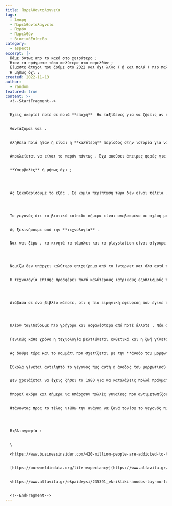 ```yaml
---
title: Παρελθοντολαγνεία
tags:
  - Άποψη
  - Παρελθοντολαγνεία
  - Παρόν
  - Παρελθόν
  - ΒιοτικόΕπίπεδο
category:
  - aspects
excerpt: |-
  Πάμε όντως απο το κακό στο χειρότερο ; 
  Ήταν τα πράγματα τόσο καλύτερα στο παρελθόν ; 
  Είμαστε άτυχοι που ζούμε στο 2022 και όχι λίγο ( ή και πολύ ) πιο παλιά ; 
  Ή μήπως όχι ; 
created: 2022-11-13
author:
  - random
featured: true
content: >-
  <!--StartFragment-->


  Έχεις σκεφτεί ποτέ σε ποιά **εποχή**  θα ταξίδευες για να ζήσεις αν είχες μια χρονομηχανή η οποία δούλευε έτσι όπως μας τις παρουσιάζουν στις ταινίες ; 


  Φαντάζομαι ναι .


  Αλήθεια ποιά ήταν ή είναι η **καλύτερη** περίοδος στην ιστορία για να **ζήσει** κανείς ; 


  Αποκλείεται να είναι το παρόν πάντως . Έχω ακούσει άπειρες φορές για το *πόσο άσχημη είναι η εποχή που ζούμε και πως παλιά τα πράγματα ήταν καλύτερα* . Ότι σήμερα *τα προβλήματα είναι χιλιάδες και μακάρι τα πράγματα να ήταν όπως παλιά* . 


  **Υπερβολές** ή μήπως όχι ;




  Ας ξεκαθαρίσουμε το εξής . Σε καμία περίπτωση τώρα δεν είναι τέλεια . Τέλεια βασικά δεν ήταν ποτέ και δεν πρόκειται να γίνει και πότε . Αλλά έχω την αίσθηση πως αυτό δεν σημαίνει πως δεν είναι και καλύτερα από ότι ποτέ άλλοτε . 




  Το γεγονός ότι το βιοτικό επίπεδο σήμερα είναι ανεβασμένο σε σχέση με ότι ήταν παλιά νομίζω ότι οφείλεται κυρίως σε δύο αίτια . Την εκθετική ανάπτυξη της τεχνολογίας και την συνεχή άνοδο του μορφωτικού επιπέδου . 


  Ας ξεκινήσουμε από την **τεχνολογία** .


  Ναι ναι ξέρω , τα κινητά τα τάμπλετ και τα playstation είναι σίγουρα κάποιοι από τους λόγους που τα παιδιά βγαίνουν λιγότερο από το σπίτι τους και όντως είναι πάρα πολλές οι περιπτώσεις που προκαλούν εθισμό *(σύμφωνα με μια έρευνα του πανεπιστημίου του Hong Kong , το 6% το παγκόσμιου πληθυσμού είναι εθισμένο στο ίντερνετ)* . Παρόλα αυτά κανείς δεν πρέπει να παραβλέπει αυτά που μας έχει προσφέρει η τεχνολογία τα τελευταία χρόνια τα οποία έχω την αίσθηση ότι υπερκαλύπτουν τα προβλήματα που μας έχει δημιουργήσει. 




  Νομίζω δεν υπάρχει καλύτερο επιχείρημα από το ίντερνετ και όλα αυτά που μας έχει προσφέρει . Την επικοινωνία με ανθρώπους πολύ μακριά από σένα ; Την παροχή όλης αυτής της γνώσης ; Την πρόσβαση σε μουσική , ταινίες , σειρές και γενικότερα στην προβολή της τέχνης ; Τις online αγορές ; Θα μπορούσα αλήθεια να γράφω για ώρες και το ξέρουμε όλοι αυτό . 


  Η τεχνολογία επίσης προσφέρει πολύ καλύτερους ιατρικούς εξοπλισμούς που μας αυξάνουν συνεχώς το προσδόκιμο ζωής *(έχει αυξηθεί παγκοσμίως κατα 6 χρόνια μόνο τα τελευταία 22 χρόνια)* , προσφέρουν καλύτερες ιατρικές επεμβάσεις σε σχέση με το παρελθόν  και έχει σιγουρέψει ότι αν ζεις σε μια ανεπτυγμένη τεχνολογικά χώρα οι πιθανότητες να πεθάνεις απο μια μόλυνση ή στην γέννα σου είναι ελάχιστες. 




  Διάβασα σε ένα βιβλίο κάποτε, οτι η πιο ειρηνική εφευρεση που έγινε ποτέ είναι η πυρηνική βόμβα. Αν ξεπεράσουμε την ειρωνεία οτι ένα όπλο το οποίο έχει στοιχίσει την ζωή σε τουλάχιστον 130.000 ανθρώπους ( έως και 226.000 ) μπορεί να χαρακτηριστεί έτσι , ίσως βρούμε την λογική σκέψη πίσω από αυτήν την άποψη . Η πυρηνική βόμβα έκανε τον πόλεμο πολυ πιο επικίνδυνο και ασύμμετρο από ποτέ αλλοτε . Από τότε που ήμουν παιδάκι , μας λέγανε για τον φόβο ενός πυρηνικού πολέμου που θα κατέστρεφε την γη . Με όλο αυτό θέλω να καταλήξω οτι πλεόν συμβαίνουν πολύ λιγότεροι πόλεμοι από ότι στο παρελθόν και πολλοι λιγότεροι άνθρωποι χάνουν την ζωή τους στο πεδίο της μάχης .




  Πλέον ταξιδεύουμε πιο γρήγορα και ασφαλέστερα από ποτέ άλλοτε . Νέα αεροπλάνα , αυτοκινητα και τρένα έχουν αλλάξει εντελώς τις δυνατότητες μεταφοράς , κάνοντας αυτό το κομμάτι πολύ πιο εύκολο και προσιτό από ότι παλιά . 


  Γενικώς κάθε χρόνο η τεχνολογία βελτιώνεται εκθετικά και η ζωή γίνεται όλο και πιο εύκολη και σωματικά ξεκούραστη ( αν και αρκετά πιο σύνθετη ) . 


  Ας δούμε τώρα και το κομμάτι που σχετίζεται με την **άνοδο του μορφωτικού επιπέδου** . Εδώ σε αντίθεση με την τεχνολογία δεν χρειάζεται να ανατρέξουμε και πολύ παλιά για να δούμε σημαντικές διαφορές . Πλέον πολλοί περισσότεροι άνθρωποι τελειώνουν την δευτεροβάθμια εκπαίδευση σε σχέση με το παρελθόν . Το ίδιο μάλιστα ισχύει και για την τριτοβάθμια εκπαίδευση που σχεδόν οι διπλάσιοι άνθρωποι αποφοιτούν από μια σχολή σε σχέση με είκοσι χρόνια πριν *(σύμφωνα με την eurostat σε μια έρευνα του 2017)* . 


  Εύκολα γίνεται αντιληπτό το γεγονός πως αυτή η άνοδος του μορφωτικού επιπέδου δεν οδηγεί μόνο στο να έχουμε πιο πολλούς και καλύτερους μηχανικούς , γιατρούς και ψυχολόγους  από ότι παλιά . Η διεύρυνση του πνευματικού ορίζοντα οδηγεί στην καταπολέμηση των στερεοτύπων και του ρατσισμού . Προφανώς και υπάρχουν πολυάριθμα φαινόμενα ρατσισμού στις μέρες μας αλλά σε καμία περίπτωση δεν μπορούν ούτε καν να συγκριθούν με αυτά που συνέβησαν πριν από χρόνια .  


  Δεν χρειάζεται να έχεις ζήσει το 1980 για να καταλάβεις πολλά πράγματα . Απλά μπορούμε να δούμε μια ταινια του τότε ή να διαβάσουμε ένα άρθρο μιας παλιάς εφημερίδας . Ομοφοβία απέναντι σε ομοφυλόφιλους , τρανς άτομα , σεξισμός απέναντι σε γυναίκες , ρατσισμός απέναντι σε μαύρους και δεν συμαζεύεται . Δεν είναι ότι ο κόσμος τότε ήταν κακός . Απλά αυτά ήταν τα προτυπα με τα οποία μεγάλωναν τα παιδιά καθώς και το μορφωτικό επίπεδο ήταν πολύ πιο χαμηλό από ότι τώρα . 


  Μπορεί ακόμα και σήμερα να υπάρχουν πολλές γυναίκες που αντιμετωπίζουν προβλήματα κατα την διάρκεια της εύρεσης εργασίας αλλά είναι πολύ πιο εύκολο από ότι θα ήταν παλιά να βρουν μια δουλειά . Πλέον το 2022 , είναι επίσης πολύ πιο εύκολο ένας άνθρωπος να δηλώσει ότι δεν είναι straight ,  κάτι που ένα παιδί το 1980 δεν μπορούσε ούτε καν να το φανταστεί . Τα ίδια ισχύουν και για περιπτώσεις φυλετικού ρατσισμού , εμφάνισης ( κιλά , ύψος κλπ. ) και για πολλές άλλες περιπτώσεις . Για όλα αυτά , η άνοδος του μορφωτικού επιπέδου έπαιξε καθοριστικό ρόλο . 


  Φτάνοντας προς το τέλος νιώθω την ανάγκη να ξανά τονίσω το γεγονός πως δεν έχω παραισθήσεις και γνωρίζω πολύ καλά ότι τα πράγματα δεν είναι όπως θα έπρεπε . Αυτό που πιστεύω , είναι οτι σε γενικές γραμμές , τα πράγματα στον κόσμο πηγαίνουν προς το  καλύτερο και δεν υπάρχει κανένας λόγος να αναπολούμε το παρελθόν και να νιώθουμε αδικημένοι που γεννηθήκαμε σήμερα και όχι πριν απο 20 - 100 - 1000 χρόνια . Δεν είναι μόνο αχαριστία απέναντι στην ανθρωπότητα και σε όλα όσα έχει καταφέρει τα τελευταία χρόνια , αλλά και προσβολή απέναντι σε μειονότητες (και μη) και σε όλα αυτά που έχουν υποστεί . 




  Βιβλιογραφία : 


  \

  <https://www.businessinsider.com/420-million-people-are-addicted-to-the-internet-study-2014-12>


  [https://ourworldindata.org/life-expectancy](https://www.alfavita.gr/ekpaideysi/235391_ekriktiki-anodos-toy-morfotikoy-epipedoy-ton-ellinon-kai-pio-poly-ton-ellinidon)


  <https://www.alfavita.gr/ekpaideysi/235391_ekriktiki-anodos-toy-morfotikoy-epipedoy-ton-ellinon-kai-pio-poly-ton-ellinidon>


  <!--EndFragment-->
---
```

